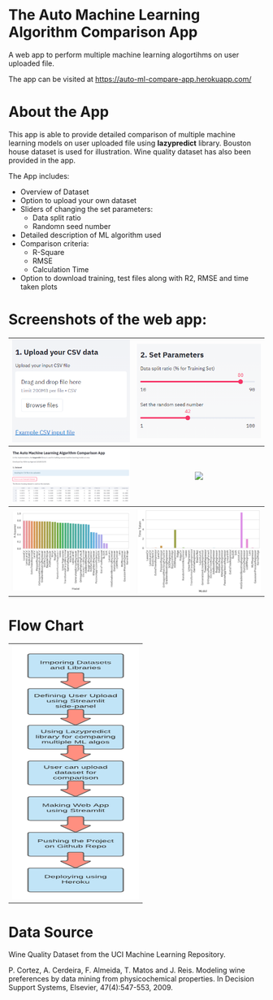 # The Auto Machine Learning Algorithm Comparison App
A web app to perform multiple machine learning alogortihms on user uploaded file.

The app can be visited at https://auto-ml-compare-app.herokuapp.com/

# About the App
This app is able to provide detailed comparison of multiple machine learning models on user uploaded file using **lazypredict** library. Bouston house dataset is used for illustration. Wine quality dataset has also been provided in the app.

The App includes:
- Overview of Dataset
- Option to upload your own dataset
- Sliders of changing the set parameters:
  - Data split ratio
  - Randomn seed number
- Detailed description of ML algorithm used
- Comparison criteria:
  - R-Square
  - RMSE
  - Calculation Time
- Option to download training, test files along with R2, RMSE and time taken plots

# Screenshots of the web app:

<table style="width:100%">
  <tr>
    <th><img src="img/1.png" /></th>
    <th><img src="img/2.png" /></th>
  </tr>
  <tr>
    <th><img src="img/3.png" /></th>
    <th><img src="img/ss4.png" /></th>
  </tr>
  <tr>
    <th><img src="img/5.png" /></th>
    <th><img src="img/6.png" /></th>
  </tr>
 </table>
 
 
 # Flow Chart
 
 <table style="width:100%" align="center">
  <tr>
    <th><img src="img/flowchart.png"height=500 width=250/></th>
  </tr>
 </table>

#  Data Source

Wine Quality Dataset from the UCI Machine Learning Repository.

P. Cortez, A. Cerdeira, F. Almeida, T. Matos and J. Reis.
Modeling wine preferences by data mining from physicochemical properties. In Decision Support Systems, Elsevier, 47(4):547-553, 2009.
 